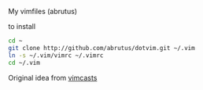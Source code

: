 My vimfiles (abrutus)

to install 
```bash
cd ~
git clone http://github.com/abrutus/dotvim.git ~/.vim
ln -s ~/.vim/vimrc ~/.vimrc
cd ~/.vim
```

Original idea from [vimcasts](http://vimcasts.org/episodes/synchronizing-plugins-with-git-submodules-and-pathogen/)

